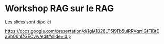 # Workshop RAG sur le RAG

Les slides sont dipo ici

https://docs.google.com/presentation/d/1gIA1B26LT5l9Tb5ulRRVqmIGfFIBtEaSb06hIZGECvw/edit#slide=id.p
